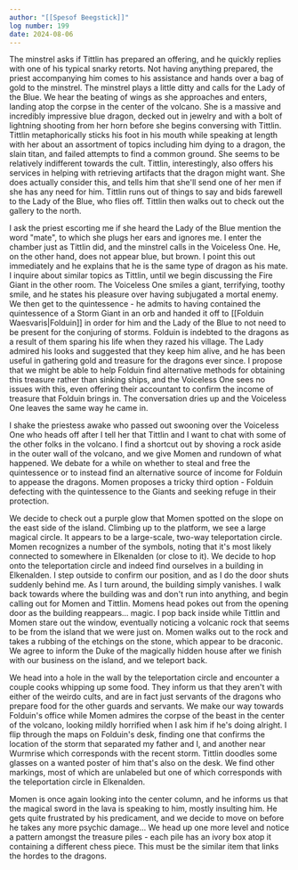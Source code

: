 ```yaml
---
author: "[[Spesof Beegstick]]"
log number: 199
date: 2024-08-06
---
```

The minstrel asks if Tittlin has prepared an offering, and he quickly replies with one of his typical snarky retorts. Not having anything prepared, the priest accompanying him comes to his assistance and hands over a bag of gold to the minstrel. The minstrel plays a little ditty and calls for the Lady of the Blue. We hear the beating of wings as she approaches and enters, landing atop the corpse in the center of the volcano. She is a massive and incredibly impressive blue dragon, decked out in jewelry and with a bolt of lightning shooting from her horn before she begins conversing with Tittlin. Tittlin metaphorically sticks his foot in his mouth while speaking at length with her about an assortment of topics including him dying to a dragon, the slain titan, and failed attempts to find a common ground. She seems to be relatively indifferent towards the cult. Tittlin, interestingly, also offers his services in helping with retrieving artifacts that the dragon might want. She does actually consider this, and tells him that she'll send one of her men if she has any need for him. Tittlin runs out of things to say and bids farewell to the Lady of the Blue, who flies off. Tittlin then walks out to check out the gallery to the north.

I ask the priest escorting me if she heard the Lady of the Blue mention the word "mate", to which she plugs her ears and ignores me. I enter the chamber just as Tittlin did, and the minstrel calls in the Voiceless One. He, on the other hand, does not appear blue, but brown. I point this out immediately and he explains that he is the same type of dragon as his mate. I inquire about similar topics as Tittlin, until we begin discussing the Fire Giant in the other room. The Voiceless One smiles a giant, terrifying, toothy smile, and he states his pleasure over having subjugated a mortal enemy. We then get to the quintessence - he admits to having contained the quintessence of a Storm Giant in an orb and handed it off to [[Folduin Waesvaris|Folduin]] in order for him and the Lady of the Blue to not need to be present for the conjuring of storms. Folduin is indebted to the dragons as a result of them sparing his life when they razed his village. The Lady admired his looks and suggested that they keep him alive, and he has been useful in gathering gold and treasure for the dragons ever since. I propose that we might be able to help Folduin find alternative methods for obtaining this treasure rather than sinking ships, and the Voiceless One sees no issues with this, even offering their accountant to confirm the income of treasure that Folduin brings in. The conversation dries up and the Voiceless One leaves the same way he came in.

I shake the priestess awake who passed out swooning over the Voiceless One who heads off after I tell her that Tittlin and I want to chat with some of the other folks in the volcano. I find a shortcut out by shoving a rock aside in the outer wall of the volcano, and we give Momen and rundown of what happened. We debate for a while on whether to steal and free the quintessence or to instead find an alternative source of income for Folduin to appease the dragons. Momen proposes a tricky third option - Folduin defecting with the quintessence to the Giants and seeking refuge in their protection. 

We decide to check out a purple glow that Momen spotted on the slope on the east side of the island. Climbing up to the platform, we see a large magical circle. It appears to be a large-scale, two-way teleportation circle. Momen recognizes a number of the symbols, noting that it's most likely connected to somewhere in Elkenalden (or close to it). We decide to hop onto the teleportation circle and indeed find ourselves in a building in Elkenalden. I step outside to confirm our position, and as I do the door shuts suddenly behind me. As I turn around, the building simply vanishes. I walk back towards where the building was and don't run into anything, and begin calling out for Momen and Tittlin. Momens head pokes out from the opening door as the building reappears... magic. I pop back inside while Tittlin and Momen stare out the window, eventually noticing a volcanic rock that seems to be from the island that we were just on. Momen walks out to the rock and takes a rubbing of the etchings on the stone, which appear to be draconic. We agree to inform the Duke of the magically hidden house after we finish with our business on the island, and we teleport back.

We head into a hole in the wall by the teleportation circle and encounter a couple cooks whipping up some food. They inform us that they aren't with either of the weirdo cults, and are in fact just servants of the dragons who prepare food for the other guards and servants. We make our way towards Folduin's office while Momen admires the corpse of the beast in the center of the volcano, looking mildly horrified when I ask him if he's doing alright. I flip through the maps on Folduin's desk, finding one that confirms the location of the storm that separated my father and I, and another near Wurmrise which corresponds with the recent storm. Tittlin doodles some glasses on a wanted poster of him that's also on the desk. We find other markings, most of which are unlabeled but one of which corresponds with the teleportation circle in Elkenalden. 

Momen is once again looking into the center column, and he informs us that the magical sword in the lava is speaking to him, mostly insulting him. He gets quite frustrated by his predicament, and we decide to move on before he takes any more psychic damage... We head up one more level and notice a pattern amongst the treasure piles - each pile has an ivory box atop it containing a different chess piece. This must be the similar item that links the hordes to the dragons.